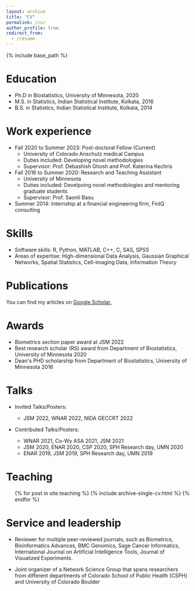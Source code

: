 ```yaml
---
layout: archive
title: "CV"
permalink: /cv/
author_profile: true
redirect_from:
  - /resume
---
```


{% include base_path %}

Education
======
* Ph.D in Biostatistics, University of Minnesota, 2020
* M.S. in Statistics, Indian Statistical Institute, Kolkata, 2016
* B.S. in Statistics, Indian Statistical Institute, Kolkata, 2014


Work experience
======
* Fall 2020 to Summer 2023: Post-doctoral Fellow (Current)
  * University of Colorado Anschutz medical Campus
  * Duties included: Developing novel methodologies
  * Supervisor: Prof. Debashish Ghosh and Prof. Katerina Kechris
* Fall 2016 to Summer 2020: Research and Teaching Assistant
  * University of Minnesota
  * Duties included: Develpoing novel methodologies and mentoring graduate students
  * Supervisor: Prof. Saonli Basu
* Summer 2014: Internship at a financial engineering firm, FinIQ consulting

Skills
======
* Software skills: R, Python, MATLAB, C++, C, SAS, SPSS
* Areas of expertise: High-dimensional Data Analysis, Gaussian Graphical Networks, Spatial Statistics, Cell-imaging Data, Information Theory

Publications
======
You can find my articles on <u><a href="https://scholar.google.com/citations?user=8NeELr8AAAAJ&hl=en
">Google Scholar</a>.</u>

Awards
======
* Biometrics section paper award at JSM 2022
* Best research scholar (RS) award from Department of Biostatistics, University of Minnesota 2020
* Dean's PHD scholarship from Department of Biostatistics, University of Minnesota 2016
 
Talks
======
* Invited Talks/Posters: 
  * JSM 2022, WNAR 2022, NIDA GECCRT 2022  

* Contributed Talks/Posters:
   * WNAR 2021, Co-Wy ASA 2021, JSM 2021
   * JSM 2020, ENAR 2020, CSP 2020, SPH Research day, UMN 2020
   * ENAR 2019, JSM 2019, SPH Research day, UMN 2019
 
Teaching
======
  <ul>{% for post in site.teaching %}
    {% include archive-single-cv.html %}
  {% endfor %}</ul>
  
Service and leadership
======
* Reviewer for multiple peer-reviewed journals, such as Biometrics, Bioinformatics Advances, BMC Genomics, Sage Cancer Informatics, International Journal on Artificial Intelligence Tools, Journal of Visualized Experiments.

* Joint organizer of a Network Science Group that spans researchers from different departments of Colorado School of Public Health (CSPH) and University of Colorado Boulder


